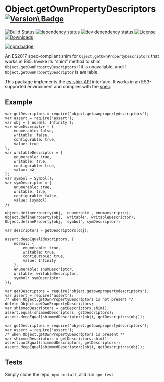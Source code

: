 Object.getOwnPropertyDescriptors <sup>[![Version\ Badge](http://versionbadg.es/es-shims/object.getownpropertydescriptors.svg)](https://npmjs.org/package/object.getownpropertydescriptors)</sup>
================================================================================================================================================================================================

[![Build Status](https://travis-ci.org/es-shims/Object.getOwnPropertyDescriptors.svg)](https://travis-ci.org/es-shims/Object.getOwnPropertyDescriptors) [![dependency status](https://david-dm.org/es-shims/object.getownpropertydescriptors.svg)](https://david-dm.org/es-shims/object.getownpropertydescriptors) [![dev dependency status](https://david-dm.org/es-shims/object.getownpropertydescriptors/dev-status.svg)](https://david-dm.org/es-shims/object.getownpropertydescriptors#info=devDependencies) [![License](http://img.shields.io/npm/l/object.getownpropertydescriptors.svg)](LICENSE) [![Downloads](http://img.shields.io/npm/dm/object.getownpropertydescriptors.svg)](http://npm-stat.com/charts.html?package=object.getownpropertydescriptors)

[![npm badge](https://nodei.co/npm/object.getownpropertydescriptors.png?downloads=true&stars=true)](https://npmjs.org/package/object.getownpropertydescriptors)

An ES2017 spec-compliant shim for `Object.getOwnPropertyDescriptors` that works in ES5. Invoke its “shim” method to shim `Object.getOwnPropertyDescriptors` if it is unavailable, and if `Object.getOwnPropertyDescriptor` is available.

This package implements the [es-shim API](https://github.com/es-shims/api) interface. It works in an ES3-supported environment and complies with the [spec](https://github.com/tc39/ecma262/pull/582).

Example
-------

    var getDescriptors = require('object.getownpropertydescriptors');
    var assert = require('assert');
    var obj = { normal: Infinity };
    var enumDescriptor = {
        enumerable: false,
        writable: false,
        configurable: true,
        value: true
    };
    var writableDescriptor = {
        enumerable: true,
        writable: true,
        configurable: true,
        value: 42
    };
    var symbol = Symbol();
    var symDescriptor = {
        enumerable: true,
        writable: true,
        configurable: false,
        value: [symbol]
    };

    Object.defineProperty(obj, 'enumerable', enumDescriptor);
    Object.defineProperty(obj, 'writable', writableDescriptor);
    Object.defineProperty(obj, 'symbol', symDescriptor);

    var descriptors = getDescriptors(obj);

    assert.deepEqual(descriptors, {
        normal: {
            enumerable: true,
            writable: true,
            configurable: true,
            value: Infinity
        },
        enumerable: enumDescriptor,
        writable: writableDescriptor,
        symbol: symDescriptor
    });

    var getDescriptors = require('object.getownpropertydescriptors');
    var assert = require('assert');
    /* when Object.getOwnPropertyDescriptors is not present */
    delete Object.getOwnPropertyDescriptors;
    var shimmedDescriptors = getDescriptors.shim();
    assert.equal(shimmedDescriptors, getDescriptors);
    assert.deepEqual(shimmedDescriptors(obj), getDescriptors(obj));

    var getDescriptors = require('object.getownpropertydescriptors');
    var assert = require('assert');
    /* when Object.getOwnPropertyDescriptors is present */
    var shimmedDescriptors = getDescriptors.shim();
    assert.notEqual(shimmedDescriptors, getDescriptors);
    assert.deepEqual(shimmedDescriptors(obj), getDescriptors(obj));

Tests
-----

Simply clone the repo, `npm install`, and run `npm test`
